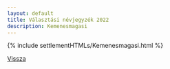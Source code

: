 ```yaml
---
layout: default
title: Választási névjegyzék 2022
description: Kemenesmagasi
---
```


{% include settlementHTMLs/Kemenesmagasi.html %}

[Vissza](../)